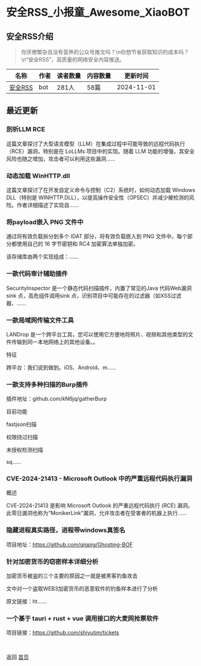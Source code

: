 # 安全RSS_小报童_Awesome_XiaoBOT

## 安全RSS介绍
> 你厌倦繁杂且没有营养的公众号推文吗？\n你想节省获取知识的成本吗？\n“安全RSS”，高质量的网络安全内容推送。  
  


|名称|作者|读者数量|内容数量|更新时间|
|---|---|---|---|---|
|[安全RSS](https://xiaobot.net/p/hacker?refer=9c3f1c95-a052-465a-9902-f6d75080262a)|bot|281人|58篇|2024-11-01|

## 最近更新
### 剖析LLM RCE

这篇文章探讨了大型语言模型（LLM）在集成过程中可能导致的远程代码执行（RCE）漏洞，特别是在 LoLLMs 项目中的实现。随着 LLM
功能的增强，其安全风险也随之增加，攻击者可以利用这些漏洞......

### 动态加载 WinHTTP.dll

这篇文章探讨了在开发自定义命令与控制（C2）系统时，如何动态加载 Windows DLL（特别是
WINHTTP.DLL），以提高操作安全性（OPSEC）并减少被检测的风险。作者详细描述了实现自......

### 将payload嵌入 PNG 文件中

通过将有效负载拆分到多个 IDAT 部分，将有效负载嵌入到 PNG 文件中。每个部分都使用自己的 16 字节密钥和 RC4 加密算法单独加密。

该存储库由两个实现组成：......

### 一款代码审计辅助插件

SecurityInspector 是一个静态代码扫描插件，内置了常见的Java 代码Web漏洞sink 点，高危组件调用sink
点，识别项目中可能存在的过滤器（如XSS过滤器、......

### 一款局域网传输文件工具

LANDrop 是一个跨平台工具，您可以使用它方便地将照片、视频和其他类型的文件传输到同一本地网络上的其他设备。。

特征

跨平台：我们说到做到。iOS、Android、m......

### 一款支持多种扫描的Burp插件

插件地址：github.com/kN6jq/gatherBurp

目前功能

fastjson扫描

权限绕过扫描

未授权检测扫描

sq......

### CVE-2024-21413 - Microsoft Outlook 中的严重远程代码执行漏洞

概述

CVE-2024-21413 是影响 Microsoft Outlook 的严重远程代码执行 (RCE)
漏洞。此零日漏洞也称为“MonikerLink”漏洞，允许攻击者在受害者的机器上执行......

### 隐藏进程真实路径，进程带windows真签名

项目地址：https://github.com/qigpig/Ghosting-BOF

### 针对加密货币的窃密样本详细分析

加密货币被盗的三个主要的原因之一就是被黑客钓鱼攻击

文中对一个盗取WEB3加密货币的恶意软件的钓鱼样本进行了分析

原文链接：ht......

### 一个基于 tauri + rust + vue 调用接口的大麦网抢票软件

项目链接：https://github.com/shiyutim/tickets


<a href="https://github.com/Reno9527/awesome-xiaobot" style="color: white; text-decoration: none;">awesome-xiaobot</a>

返回 [首页](../README.md)
